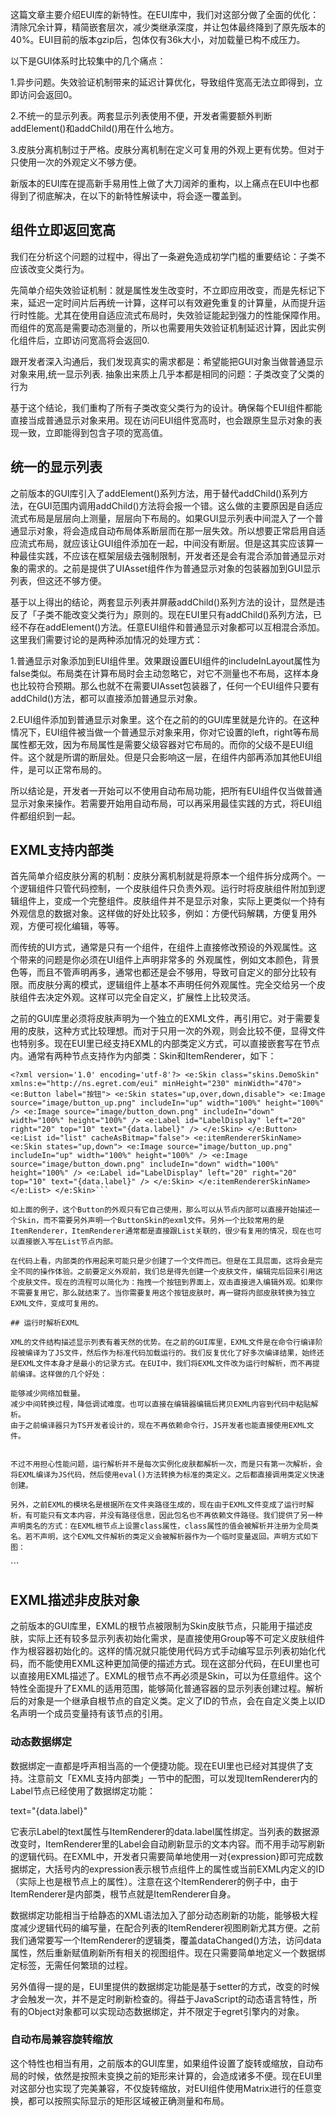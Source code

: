 这篇文章主要介绍EUI库的新特性。在EUI库中，我们对这部分做了全面的优化：清除冗余计算，精简嵌套层次，减少类继承深度，并让包体最终降到了原先版本的40%。EUI目前的版本gzip后，包体仅有36k大小，对加载量已构不成压力。

以下是GUI体系时比较集中的几个痛点：

1.异步问题。失效验证机制带来的延迟计算优化，导致组件宽高无法立即得到，立即访问会返回0。

2.不统一的显示列表。两套显示列表使用不便，开发者需要额外判断addElement()和addChild()用在什么地方。

3.皮肤分离机制过于严格。皮肤分离机制在定义可复用的外观上更有优势。但对于只使用一次的外观定义不够方便。

新版本的EUI库在提高新手易用性上做了大刀阔斧的重构，以上痛点在EUI中也都得到了彻底解决，在以下的新特性解读中，将会逐一覆盖到。

## 组件立即返回宽高

我们在分析这个问题的过程中，得出了一条避免造成初学门槛的重要结论：子类不应该改变父类行为。

先简单介绍失效验证机制：就是属性发生改变时，不立即应用改变，而是先标记下来，延迟一定时间片后再统一计算，这样可以有效避免重复的计算量，从而提升运行时性能。尤其在使用自适应流式布局时，失效验证能起到强力的性能保障作用。而组件的宽高是需要动态测量的，所以也需要用失效验证机制延迟计算，因此实例化组件后，立即访问宽高将会返回0.

跟开发者深入沟通后，我们发现真实的需求都是：希望能把GUI对象当做普通显示对象来用,统一显示列表. 抽象出来质上几乎本都是相同的问题：子类改变了父类的行为

基于这个结论，我们重构了所有子类改变父类行为的设计。确保每个EUI组件都能直接当成普通显示对象来用。现在访问EUI组件宽高时，也会跟原生显示对象的表现一致，立即能得到包含子项的宽高值。

## 统一的显示列表

之前版本的GUI库引入了addElement()系列方法，用于替代addChild()系列方法，在GUI范围内调用addChild()方法将会报一个错。这么做的主要原因是自适应流式布局是层层向上测量，层层向下布局的。如果GUI显示列表中间混入了一个普通显示对象，将会造成自动布局体系断层而在那一层失效。所以想要正常启用自适应流式布局，就应该让GUI组件添加在一起，中间没有断层。但是这其实应该算一种最佳实践，不应该在框架层级去强制限制，开发者还是会有混合添加普通显示对象的需求的。之前是提供了UIAsset组件作为普通显示对象的包装器加到GUI显示列表，但这还不够方便。

基于以上得出的结论，两套显示列表并屏蔽addChild()系列方法的设计，显然是违反了「子类不能改变父类行为」原则的。现在EUI里只有addChild()系列方法，已经不存在addElement()方法。任意EUI组件和普通显示对象都可以互相混合添加。这里我们需要讨论的是两种添加情况的处理方式：

1.普通显示对象添加到EUI组件里。效果跟设置EUI组件的includeInLayout属性为false类似。布局类在计算布局时会主动忽略它，对它不测量也不布局，这样本身也比较符合预期。那么也就不在需要UIAsset包装器了，任何一个EUI组件只要有addChild()方法，都可以直接添加普通显示对象。

2.EUI组件添加到普通显示对象里。这个在之前的的GUI库里就是允许的。在这种情况下，EUI组件被当做一个普通显示对象来用，你对它设置的left，right等布局属性都无效，因为布局属性是需要父级容器对它布局的。而你的父级不是EUI组件。这个就是所谓的断层处。但是只会影响这一层，在组件内部再添加其他EUI组件，是可以正常布局的。

所以结论是，开发者一开始可以不使用自动布局功能，把所有EUI组件仅当做普通显示对象来操作。若需要开始用自动布局，可以再采用最佳实践的方式，将EUI组件都组织到一起。

## EXML支持内部类

首先简单介绍皮肤分离的机制：皮肤分离机制就是将原本一个组件拆分成两个。一个逻辑组件只管代码控制，一个皮肤组件只负责外观。运行时将皮肤组件附加到逻辑组件上，变成一个完整组件。皮肤组件并不是显示对象，实际上更类似一个持有外观信息的数据对象。这样做的好处比较多，例如：方便代码解耦，方便复用外观，方便可视化编辑，等等。

而传统的UI方式，通常是只有一个组件，在组件上直接修改预设的外观属性。这个带来的问题是你必须在UI组件上声明非常多的 外观属性，例如文本颜色，背景色等，而且不管声明再多，通常也都还是会不够用，导致可自定义的部分比较有限。而皮肤分离的模式，逻辑组件上基本不声明任何外观属性。完全交给另一个皮肤组件去决定外观。这样可以完全自定义，扩展性上比较灵活。

之前的GUI库里必须将皮肤声明为一个独立的EXML文件，再引用它。对于需要复用的皮肤，这种方式比较理想。而对于只用一次的外观，则会比较不便，显得文件也特别多。现在EUI里已经支持EXML的内部类定义方式，可以直接嵌套写在节点内。通常有两种节点支持作为内部类：Skin和ItemRenderer，如下：

```
<?xml version='1.0' encoding='utf-8'?> <e:Skin class="skins.DemoSkin" xmlns:e="http://ns.egret.com/eui" minHeight="230" minWidth="470"> <e:Button label="按钮"> <e:Skin states="up,over,down,disable"> <e:Image source="image/button_up.png" includeIn="up" width="100%" height="100%" /> <e:Image source="image/button_down.png" includeIn="down" width="100%" height="100%" /> <e:Label id="LabelDisplay" left="20" right="20" top="10" text="{data.label}" /> </e:Skin> </e:Button> <e:List id="list" cacheAsBitmap="false"> <e:itemRendererSkinName> <e:Skin states="up,down"> <e:Image source="image/button_up.png" includeIn="up" width="100%" height="100%" /> <e:Image source="image/button_down.png" includeIn="down" width="100%" height="100%" /> <e:Label id="LabelDisplay" left="20" right="20" top="10" text="{data.label}" /> </e:Skin> </e:itemRendererSkinName> </e:List> </e:Skin>```

如上面的例子，这个Button的外观只有它自己使用，那么可以从节点内部可以直接开始描述一个Skin，而不需要另外声明一个ButtonSkin的exml文件。另外一个比较常用的是ItemRenderer，ItemRenderer通常都是直接跟List关联的，很少有复用的情况，现在也可以直接嵌入写在List节点内部。

在代码上看，内部类的作用起来可能只是少创建了一个文件而已。但是在工具层面，这将会是完全不同的操作体验。之前要定义外观前，我们总是得先创建一个皮肤文件，编辑完后回来引用这个皮肤文件。现在的流程可以简化为：拖拽一个按钮到界面上，双击直接进入编辑外观。如果你不需要复用它，那么就结束了。当你需要复用这个按钮皮肤时，再一键将内部皮肤转换为独立EXML文件，变成可复用的。

## 运行时解析EXML

XML的文件结构描述显示列表有着天然的优势。在之前的GUI库里，EXML文件是在命令行编译阶段被编译为了JS文件，然后作为标准代码加载运行的。我们反复优化了好多次编译结果，始终还是EXML文件本身才是最小的记录方式。在EUI中，我们将EXML文件改为运行时解析，而不再提前编译。这样做的几个好处：

能够减少网络加载量。
减少中间转换过程，降低调试难度。也可以直接在编辑器编辑后拷贝EXML内容到代码中粘贴解析。
由于之前编译器只为TS开发者设计的，现在不再依赖命令行，JS开发者也能直接使用EXML文件。


不过不用担心性能问题，运行解析并不是每次实例化皮肤都解析一次，而是只有第一次解析，会将EXML编译为JS代码，然后使用eval()方法转换为标准的类定义。之后都直接调用类定义快速创建。

另外，之前EXML的模块名是根据所在文件夹路径生成的，现在由于EXML文件变成了运行时解析，有可能只有文本内容，并没有路径信息，因此包名也不再依赖文件路径。我们提供了另一种声明类名的方式：在EXML根节点上设置class属性，class属性的值会被解析并注册为全局类名。若不声明，这个EXML文件解析的类定义会被解析器作为一个临时变量返回。声明方式如下图：

```
<?xml version="1.0" encoding="utf-8" ?> <e:Skin class="skins.ButtonSkin" states="up,down,disabled" minHeight="50" minWidth="100" xmlns:e="http://ns.egret.com/eui"> <e:Image width="100%" height="100%" scale9Grid="1,3,8,8" includeIn="up" source="button_up_png" /> <e:Image width="100%" height="100%" scale9Grid="1,3,8,8" includeIn="down" source="button_down_png" /> <e:Image width="100%" height="100%" scale9Grid="1,3,8,8" includeIn="disabled" source="button_disable_png" /> <e:Label id="labelDisplay" top="10" bottom="10" left="20" right="20" verticalCenter="0" horizontalCenter="0"/> </e:Skin>```

## EXML描述非皮肤对象


之前版本的GUI库里，EXML的根节点被限制为Skin皮肤节点，只能用于描述皮肤，实际上还有较多显示列表初始化需求，是直接使用Group等不可定义皮肤组件作为根容器初始化的。这样的情况就只能使用代码方式手动编写显示列表初始化代码，而不能使用EXML这种更加简便的描述方式。现在这部分代码，在EUI里也可以直接用EXML描述了。EXML的根节点不再必须是Skin，可以为任意组件。这个特性全面提升了EXML的适用范围，能够简化普通容器的显示列表创建过程。解析后的对象是一个继承自根节点的自定义类。定义了ID的节点，会在自定义类上以ID名声明一个成员变量持有该节点的引用。

### 动态数据绑定

数据绑定一直都是呼声相当高的一个便捷功能。现在EUI里也已经对其提供了支持。注意前文「EXML支持内部类」一节中的配图，可以发现ItemRenderer内的Label节点已经使用了数据绑定功能：

text="{data.label}"

它表示Label的text属性与ItemRenderer的data.label属性绑定。当列表的数据源改变时，ItemRenderer里的Label会自动刷新显示的文本内容。而不用手动写刷新的逻辑代码。在EXML中，开发者只需要简单地使用一对{expression}即可完成数据绑定，大括号内的expression表示根节点组件上的属性或当前EXML内定义的ID（实际上也是根节点上的属性）。注意在这个ItemRenderer的例子中，由于ItemRenderer是内部类，根节点就是ItemRenderer自身。

数据绑定功能相当于给静态的XML语法加入了部分动态刷新的功能，能够极大程度减少逻辑代码的编写量，在配合列表的ItemRenderer视图刷新尤其方便。之前我们通常要写一个ItemRenderer的逻辑类，覆盖dataChanged()方法，访问data属性，然后重新赋值刷新所有相关的视图组件。现在只需要简单地定义一个数据绑定标签，无需任何繁琐的过程。

另外值得一提的是，EUI里提供的数据绑定功能是基于setter的方式，改变的时候才会触发一次，并不是定时刷新检查的。得益于JavaScript的动态语言特性，所有的Object对象都可以实现动态数据绑定，并不限定于egret引擎内的对象。

### 自动布局兼容旋转缩放

这个特性也相当有用，之前版本的GUI库里，如果组件设置了旋转或缩放，自动布局的时候，依然是按照未变换之前的矩形来计算的，会造成诸多不便。现在EUI里对这部分也实现了完美兼容，不仅旋转缩放，对EUI组件使用Matrix进行的任意变换，都可以按照实际显示的矩形区域被正确测量和布局。


